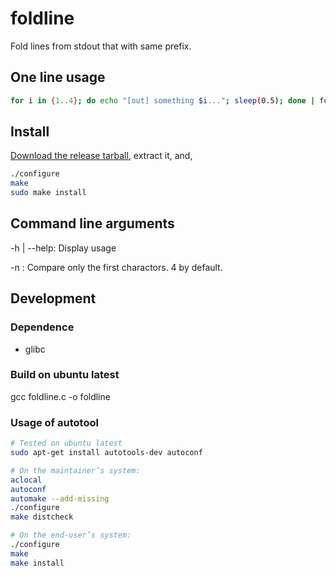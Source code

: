 # foldline

Fold lines from stdout that with same prefix.

## One line usage

```sh
for i in {1..4}; do echo "[out] something $i..."; sleep(0.5); done | foldline 
```

## Install

[Download the release tarball](https://github.com/quchunguang/foldline/releases), extract it, and,

```sh
./configure
make
sudo make install
```

## Command line arguments

-h | --help: Display usage

-n <size>:   Compare only the first <size> charactors. 4 by default.

## Development

### Dependence

* glibc

### Build on ubuntu latest

gcc foldline.c -o foldline

### Usage of autotool

```sh
# Tested on ubuntu latest
sudo apt-get install autotools-dev autoconf

# On the maintainer’s system:
aclocal
autoconf
automake --add-missing
./configure
make distcheck

# On the end-user’s system:
./configure
make
make install
```
